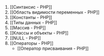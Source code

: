 1. [[Синтаксис - PHP]]
2. [[Область видимости переменных - PHP]]
3. [[Константы - PHP]]
4. [[Типы данных - PHP]]
5. [[Массив - PHP]]
6. [[Классы и объекты - PHP]] 
7. [[NULL - PHP]]
8. [[Операторы - PHP]]
	- [[Оператор присваивания - PHP]]